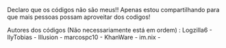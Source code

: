 Declaro que os códigos não são meus!!
Apenas estou compartilhando para que mais pessoas possam aproveitar dos codigos!

Autores dos códigos (Não necessariamente está em ordem) : 
       Logzilla6 - IlyTobias - Illusion - marcospc10 - KhanWare - im.nix - 
